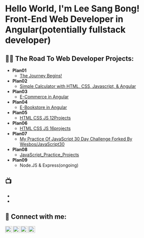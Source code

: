 <h1>Hello World, I'm Lee Sang Bong! <br/>Front-End Web Developer in Angular(potentially fullstack developer)</h1>

<h2>👨‍💻 The Road To Web Developer Projects:</h2>

- <b>Plan01</b>
  - [The Journey Begins!](https://github.com/bestcoolestp/project01-portfolio)
- <b>Plan02</b>
  - [Simple Calculator with HTML, CSS, Javascript, & Angular](https://github.com/bestcoolestp/project02-portfolio)
- <b>Plan03</b>
  - [E-Commerce in Angular](https://github.com/bestcoolestp/project03-portfolio)
- <b>Plan04</b>
  - [E-Bookstore in Angular](https://github.com/bestcoolestp/project04-portfolio)
- <b>Plan05</b>
  - [HTML CSS JS 12Projects](https://github.com/bestcoolestp/HTML-CSS-JS-Projects)
- <b>Plan06</b>
  - [HTML CSS JS 16projects](https://github.com/bestcoolestp/HTML-CSS-JS-Projects-Beginner-Level-)
- <b>Plan07</b>
  - [My Practice Of JavaScript 30 Day Challenge Forked By Wesbos/JavaScript30](https://github.com/bestcoolestp/JavaScript30)
- <b>Plan08</b> 
  - [JavaScript_Practice_Projects](https://github.com/bestcoolestp/JavaScript_Practice_Projects)
- <b>Plan09</b> 
  - Node.JS & Express(ongoing)

<h2>📺</h2>

- []()
- []()

<h2> 🤳 Connect with me:</h2>

[<img align="left" alt="Lee Sang Bong | YouTube" width="22px" src="https://cdn.jsdelivr.net/npm/simple-icons@v3/icons/youtube.svg" />][youtube]
[<img align="left" alt="Lee Sang Bong | Twitter" width="22px" src="https://cdn.jsdelivr.net/npm/simple-icons@v3/icons/twitter.svg" />][twitter]
[<img align="left" alt="Lee Sang Bong | LinkedIn" width="22px" src="https://cdn.jsdelivr.net/npm/simple-icons@v3/icons/linkedin.svg" />][linkedin]
[<img align="left" alt="Lee Sang Bong | Instagram" width="22px" src="https://cdn.jsdelivr.net/npm/simple-icons@v3/icons/instagram.svg" />][instagram]

[twitter]: https://twitter.com/BestcoolestL
[youtube]: https://www.youtube.com/
[instagram]: https://www.instagram.com/
[linkedin]: https://www.linkedin.com/in/sang-bong-lee-0b2457154/

<!--
**joshmadakor1/joshmadakor1** is a ✨ _special_ ✨ repository because its `README.md` (this file) appears on your GitHub profile.

Here are some ideas to get you started:

- 🔭 I’m currently working on ...
- 🌱 I’m currently learning ...
- 👯 I’m looking to collaborate on ...
- 🤔 I’m looking for help with ...
- 💬 Ask me about ...
- 📫 How to reach me: ...
- 😄 Pronouns: ...
- ⚡ Fun fact: ...
-->
